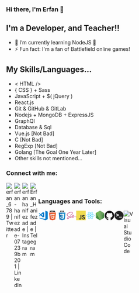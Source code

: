 ### Hi there, I'm Erfan 👋
 

## I'm a Developer, and Teacher!!

- 🌱 I’m currently learning NodeJS 🤞
- ⚡ Fun fact: I'm a fan of Battlefield online games!


## My Skills/Languages...

- < HTML />
- { CSS } + Sass
- JavaScript + $( jQuery )
- React.js
- Git & GitHub & GitLab
- Nodejs + MongoDB + ExpressJS
- GraphQl 
- Database & Sql
- Vue.js [Not Bad]
- C [Not Bad]
- RegExp [Not Bad]
- Golang [The Goal One Year Later] 
- Other skills not mentioned...



### Connect with me:

<a href="https://twitter.com/erfan_6789">
<img align="left" alt="erfan_6789 | Twitter" width="22px" src="https://cdn.jsdelivr.net/npm/simple-icons@v3/icons/twitter.svg" />
</a>

<a href="https://www.linkedin.com/in/erfan-hanifezade-07239b201/">
<img align="left" alt="erfan-hanifezade-07239b201 | LinkedIn" width="22px" src="https://cdn.jsdelivr.net/npm/simple-icons@v3/icons/linkedin.svg" />
</a>

<a href="https://www.instagram.com/erfan_hanifezadee/">
<img align="left" alt="erfanhanifezade | Instagram" width="22px" src="https://cdn.jsdelivr.net/npm/simple-icons@v3/icons/instagram.svg" />
</a>

<a href="https://t.me/Erfan_Hanifezade">
<img align="left" alt="Erfan_Hanifezade | Telegram" width="22px" src="https://cdn.jsdelivr.net/npm/simple-icons@3.13.0/icons/telegram.svg" />
</a>

<br />


### Languages and Tools:

<img align="left" alt="Visual Studio Code" width="26px" src="https://raw.githubusercontent.com/github/explore/80688e429a7d4ef2fca1e82350fe8e3517d3494d/topics/visual-studio-code/visual-studio-code.png" />
<img align="left" alt="HTML5" width="26px" src="https://raw.githubusercontent.com/github/explore/80688e429a7d4ef2fca1e82350fe8e3517d3494d/topics/html/html.png" />
<img align="left" alt="CSS3" width="26px" src="https://raw.githubusercontent.com/github/explore/80688e429a7d4ef2fca1e82350fe8e3517d3494d/topics/css/css.png" />
<img align="left" alt="Sass" width="26px" src="https://raw.githubusercontent.com/github/explore/80688e429a7d4ef2fca1e82350fe8e3517d3494d/topics/sass/sass.png" />
<img align="left" alt="JavaScript" width="26px" src="https://raw.githubusercontent.com/github/explore/80688e429a7d4ef2fca1e82350fe8e3517d3494d/topics/javascript/javascript.png" />
<img align="left" alt="React" width="26px" src="https://raw.githubusercontent.com/github/explore/80688e429a7d4ef2fca1e82350fe8e3517d3494d/topics/react/react.png" />
<img align="left" alt="Node.js" width="26px" src="https://raw.githubusercontent.com/github/explore/80688e429a7d4ef2fca1e82350fe8e3517d3494d/topics/nodejs/nodejs.png" />
<img align="left" alt="GitHub" width="26px" src="https://raw.githubusercontent.com/github/explore/78df643247d429f6cc873026c0622819ad797942/topics/github/github.png" />
<img align="left" alt="Terminal" width="26px" src="https://raw.githubusercontent.com/github/explore/80688e429a7d4ef2fca1e82350fe8e3517d3494d/topics/terminal/terminal.png" />
<img align="left" alt="Visual Studio Code" width="26px" src="https://cdn.jsdelivr.net/npm/simple-icons@3.13.0/icons/mongodb.svg" />

<br />
